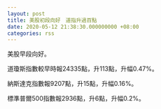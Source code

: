 ```yaml
---
layout: post
title: 美股初段向好　道指升過百點
date: 2020-05-12 21:38:30.000000000 +08:00
categories: rss
---
```


美股早段向好。

道瓊斯指數較早時報24335點，升113點，升幅0.47%。

納斯達克指數報9207點，升15點，升幅0.16%。

標準普爾500指數報2936點，升6點，升幅0.2%。
